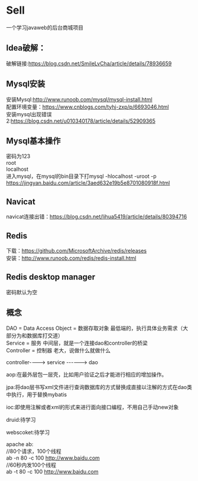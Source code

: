 # Sell
一个学习javaweb的后台商城项目

Idea破解：
------
破解链接:https://blog.csdn.net/SmileLvCha/article/details/78936659<br>

Mysql安装
------
安装Mysql:http://www.runoob.com/mysql/mysql-install.html <br>
配置环境变量：https://www.cnblogs.com/tyhj-zxp/p/6693046.html <br>
安装mysql出现错误2:https://blog.csdn.net/u010340178/article/details/52909365 <br>

Mysql基本操作
------
密码为123 <br>
root<br>
localhost<br>
进入mysql，在mysql的bin目录下打mysql -hlocalhost -uroot -p    <br>
https://jingyan.baidu.com/article/3aed632e19b5e8701080918f.html

Navicat
------
navicat连接出错：https://blog.csdn.net/lihua5419/article/details/80394716 <br>

Redis
------
下载：https://github.com/MicrosoftArchive/redis/releases <br>
安装：http://www.runoob.com/redis/redis-install.html <br>

Redis desktop manager
------
密码默认为空


概念
------
DAO = Data Access Object = 数据存取对象 最低端的，执行具体业务需求（大部分为和数据库打交道）<br>
Service = 服务 中间层，就是一个连接dao和controller的桥梁 <br>
Controller = 控制器 老大，说做什么就做什么<br>

controller----> service ------>  dao <br>

aop:在最外层包一层壳，比如用户验证之后才能进行相应的增加操作。<br>

jpa:将dao层书写xml文件进行查询数据库的方式替换成直接以注解的方式在dao类中执行，用于替换mybatis <br>

ioc:即使用注解或者xml的形式来进行面向接口编程，不用自己手动new对象<br>

druid:待学习<br>

webscoket:待学习<br>

apache ab:<br>
//80个请求，100个线程<br>
ab -n 80 -c 100 http://www.baidu.com<br>
//60秒内发100个线程<br>
ab -t 80 -c 100 http://www.baidu.com<br>







